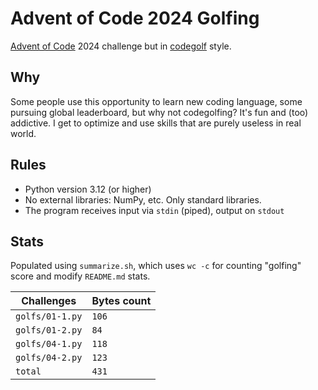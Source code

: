 # Advent of Code 2024 Golfing

[Advent of Code](https://adventofcode.com/) 2024 challenge but in
[codegolf](https://en.wikipedia.org/wiki/Code_golf) style.

## Why

Some people use this opportunity to learn new coding language, some pursuing
global leaderboard, but why not codegolfing? It's fun and (too) addictive. I
get to optimize and use skills that are purely useless in real world.

## Rules

- Python version 3.12 (or higher)
- No external libraries: NumPy, etc. Only standard libraries.
- The program receives input via `stdin` (piped), output on `stdout`

## Stats

Populated using `summarize.sh`, which uses `wc -c` for counting "golfing" score
and modify `README.md` stats.

| Challenges | Bytes count |
| ---------- | ----------- |
| `golfs/01-1.py` | `106` | <!-- STATS -->
| `golfs/01-2.py` | `84` | <!-- STATS -->
| `golfs/04-1.py` | `118` | <!-- STATS -->
| `golfs/04-2.py` | `123` | <!-- STATS -->
| `total` | `431` | <!-- STATS -->
